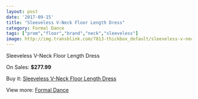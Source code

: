 ```yaml
---
layout: post
date: '2017-09-15'
title: "Sleeveless V-Neck Floor Length Dress"
category: Formal Dance
tags: ["prom","floor","brand","neck","sleeveless"]
image: http://img.transblink.com/7813-thickbox_default/sleeveless-v-neck-floor-length-dress.jpg
---
```

Sleeveless V-Neck Floor Length Dress

On Sales: **$277.99**
<a href="https://www.transblink.com/en/formal-dance/2529-sleeveless-v-neck-floor-length-dress.html"><amp-img layout="responsive" width="600" height="600" src="//img.transblink.com/7813-thickbox_default/sleeveless-v-neck-floor-length-dress.jpg" alt="Sleeveless V-Neck Floor Length Dress 0" /></a>
<a href="https://www.transblink.com/en/formal-dance/2529-sleeveless-v-neck-floor-length-dress.html"><amp-img layout="responsive" width="600" height="600" src="//img.transblink.com/7814-thickbox_default/sleeveless-v-neck-floor-length-dress.jpg" alt="Sleeveless V-Neck Floor Length Dress 1" /></a>

Buy it: [Sleeveless V-Neck Floor Length Dress](https://www.transblink.com/en/formal-dance/2529-sleeveless-v-neck-floor-length-dress.html "Sleeveless V-Neck Floor Length Dress")

View more: [Formal Dance](https://www.transblink.com/en/6-formal-dance "Formal Dance")